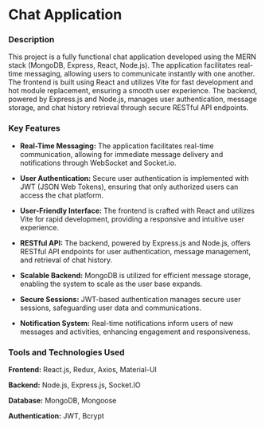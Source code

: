 # Chat Application

### Description
This project is a fully functional chat application developed using the MERN stack (MongoDB, Express, React, Node.js). The application facilitates real-time messaging, allowing users to communicate instantly with one another. The frontend is built using React and utilizes Vite for fast development and hot module replacement, ensuring a smooth user experience. The backend, powered by Express.js and Node.js, manages user authentication, message storage, and chat history retrieval through secure RESTful API endpoints.

### Key Features
- **Real-Time Messaging:** The application facilitates real-time communication, allowing for immediate message delivery and notifications through WebSocket and Socket.io.

- **User Authentication:** Secure user authentication is implemented with JWT (JSON Web Tokens), ensuring that only authorized users can access the chat platform.

- **User-Friendly Interface:** The frontend is crafted with React and utilizes Vite for rapid development, providing a responsive and intuitive user experience.

- **RESTful API:** The backend, powered by Express.js and Node.js, offers RESTful API endpoints for user authentication, message management, and retrieval of chat history.

- **Scalable Backend:** MongoDB is utilized for efficient message storage, enabling the system to scale as the user base expands.

- **Secure Sessions:** JWT-based authentication manages secure user sessions, safeguarding user data and communications.

- **Notification System:** Real-time notifications inform users of new messages and activities, enhancing engagement and responsiveness.

### Tools and Technologies Used
**Frontend:** React.js, Redux, Axios, Material-UI

**Backend:** Node.js, Express.js, Socket.IO

**Database:** MongoDB, Mongoose

**Authentication:** JWT, Bcrypt

